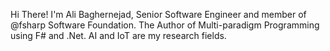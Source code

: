 Hi There!
I'm Ali Baghernejad, Senior Software Engineer and member of @fsharp Software Foundation.
The Author of Multi-paradigm Programming using F# and .Net.
AI and IoT are my research fields.